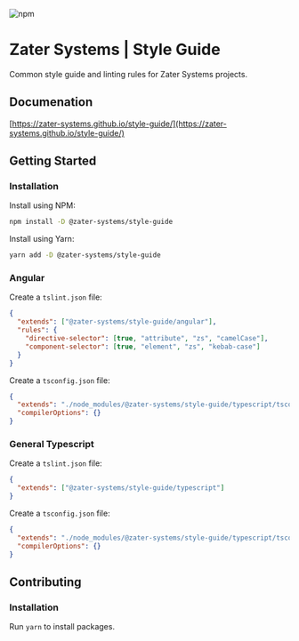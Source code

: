 ![npm](https://img.shields.io/npm/l/express.svg)

# Zater Systems | Style Guide

Common style guide and linting rules for Zater Systems projects. 

## Documenation

[https://zater-systems.github.io/style-guide/](https://zater-systems.github.io/style-guide/)

## Getting Started

### Installation

Install using NPM:

```bash
npm install -D @zater-systems/style-guide
```

Install using Yarn:

```bash
yarn add -D @zater-systems/style-guide
```

### Angular

Create a `tslint.json` file:

```json
{
  "extends": ["@zater-systems/style-guide/angular"],
  "rules": {
    "directive-selector": [true, "attribute", "zs", "camelCase"],
    "component-selector": [true, "element", "zs", "kebab-case"]
  }
}
```

Create a `tsconfig.json` file:

```json
{
  "extends": "./node_modules/@zater-systems/style-guide/typescript/tsconfig.json",
  "compilerOptions": {}
}
```

### General Typescript

Create a `tslint.json` file:

```json
{
  "extends": ["@zater-systems/style-guide/typescript"]
}
```

Create a `tsconfig.json` file:

```json
{
  "extends": "./node_modules/@zater-systems/style-guide/typescript/tsconfig.json",
  "compilerOptions": {}
}
```

## Contributing

### Installation

Run `yarn` to install packages.
